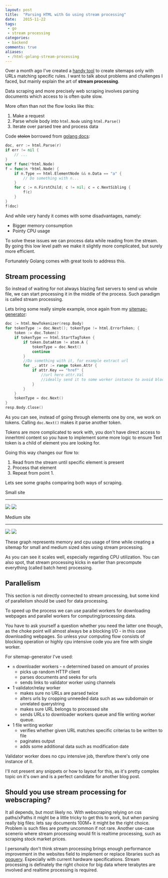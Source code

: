 ```yaml
---
layout: post
title:  "Parsing HTML with Go using stream processing"
date:   2015-11-22
tags:
 - go
 - stream processing
categories:
 - backend
comments: true
aliases:
 - /html-golang-stream-processing
---
```


Over a month ago I've created a [handy tool](http://github.com/maciekmm/sitemap-generator/) to create sitemaps only with URLs matching specific rules. I want to talk about problems and challenges I faced, but mainly explain the art of **stream processing**.

Data scraping and more precisely web scraping involves parsing documents which access to is often quite slow.

More often than not the flow looks like this:

1. Make a request
2. Parse whole body into `html.Node` using `html.Parse()`
3. Iterate over parsed tree and process data

Code <s>stolen</s> borrowed from [golang docs](https://godoc.org/golang.org/x/net/html):

~~~go
doc, err := html.Parse(r)
if err != nil {
	// ...
}
var f func(*html.Node)
f = func(n *html.Node) {
	if n.Type == html.ElementNode && n.Data == "a" {
		// Do something with n...
	}
	for c := n.FirstChild; c != nil; c = c.NextSibling {
		f(c)
	}
}
f(doc)
~~~

And while very handy it comes with some disadvantages, namely:

- Bigger memory consumption
- Pointy CPU usage

To solve these issues we can process data while reading from the stream. By going this low level path we make it slightly more complicated, but surely more efficient.

Fortunately Golang comes with great tools to address this.

## Stream processing
So instead of waiting for not always blazing fast servers to send us whole file, we can start processing it in the middle of the process. Such paradigm is called stream processing.

Lets bring some really simple example, once again from my [sitemap-generator](https://github.com/maciekmm/sitemap-generator):

~~~go
doc := html.NewTokenizer(resp.Body)
for tokenType := doc.Next(); tokenType != html.ErrorToken; {
	token := doc.Token()
	if tokenType == html.StartTagToken {
		if token.DataAtom != atom.A {
			tokenType = doc.Next()
			continue
		}
		//Do something with it, for example extract url
		for _, attr := range token.Attr {
			if attr.Key == "href" {
				//url here attr.Val
				//ideally send it to some worker instance to avoid blocking here
			}
		}
	}
	tokenType = doc.Next()
}
resp.Body.Close()
~~~

As you can see, instead of going through elements one by one, we work on tokens. Calling `doc.Next()` makes it parse another token.

Tokens are more complicated to work with, you don't have direct access to innerhtml content so you have to implement some more logic to ensure Text token is a child of element you are looking for.

Going this way changes our flow to:

1. Read from the stream until specific element is present
2. Process that element
3. Repeat from point 1.

Lets see some graphs comparing both ways of scraping.

Small site

---

![](images/cpu-usage-1.png)
![](images/mem-usage.png)

Medium site

---

![](images/cpu-usage-2.png)
![](images/mem-usage-2.png)


These graph represents memory and cpu usage of time while creating a sitemap for small and medium sized sites using stream processing.

As you can see it scales well, especially regarding CPU utilization. You can also spot, that stream processing kicks in earlier than precompute everything (called batch here) processing.

## Parallelism

This section is not directly connected to stream processing, but some kind of parallelism should be used for data processing.

To speed up the process we can use parallel workers for downloading webpages and parallel workers for computing/processing data.

You have to ask yourself a question whether you need the latter one though, as the choke point will almost always be a blocking I/O - in this case downloading webpages. So unless your computing flow consists of blocking operation or highly cpu intensive code you are fine with single worker.

For sitemap-generator I've used:

- `n` downloader workers - `n` determined based on amount of proxies
	- picks up random HTTP client
	- parses documents and seeks for urls
	- sends links to validator worker using channels
- 1 validator/relay worker
	- makes sure no URLs are parsed twice
	- alters urls by cropping unneeded data such as `www` subdomain or unrelated querystring
	- makes sure URL belongs to processed site
	- sends URLs to downloader workers queue and file writing worker queue.
- 1 file writing worker
	- verifies whether given URL matches specific criterias to be written to file
	- paginates output
	- adds some additional data such as modification date

Validator worker does no cpu intensive job, therefore there's only one instance of it.

I'll not present any snippets or how to layout for this, as it's pretty complex topic on it's own and is a perfect candidate for another blog post.

## Should you use stream processing for webscraping?

It all depends, but most likely no. With webscraping relying on css paths/xPaths it might be a little tricky to get this to work, but when parsing really big files: lets say documents 100M+ it might be the right choice. Problem is such files are pretty uncommon if not rare.
Another use-case scenerio where stream processing would fit is realtime processing, such as scraping stock market prices.

I personally don't think stream processing brings enough performance improvement in the websites field to implement or replace libraries such as [goquery](https://github.com/PuerkitoBio/goquery). Especially with current hardware specifications.
Stream processing is definately the right choice for big data where terabytes are involved and realtime processing is required.
